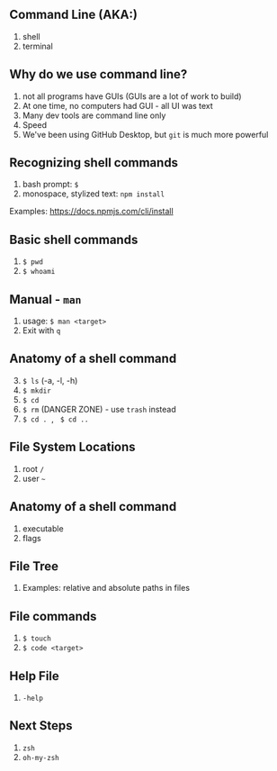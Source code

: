 ## Command Line (AKA:)
  1. shell
  2. terminal

## Why do we use command line?
  1. not all programs have GUIs (GUIs are a lot of work to build)
  2. At one time, no computers had GUI - all UI was text
  3. Many dev tools are command line only
  4. Speed
  4. We've been using GitHub Desktop, but `git` is much more powerful

## Recognizing shell commands
  1. bash prompt: `$`
  2. monospace, stylized text: `npm install`

  Examples: https://docs.npmjs.com/cli/install

## Basic shell commands

  1. `$ pwd`
  1. `$ whoami`

## Manual - `man`

  1. usage: `$ man <target>`
  2. Exit with `q`

## Anatomy of a shell command
  3. `$ ls` (-a, -l, -h)
  4. `$ mkdir`
  2. `$ cd`
  4. `$ rm` (DANGER ZONE) - use `trash` instead
  3. `$ cd .` &nbsp;, &nbsp; `$ cd ..`

## File System Locations
1. root `/`
2. user `~`

## Anatomy of a shell command
1. executable
2. flags

## File Tree

1. Examples: relative and absolute paths in files

## File commands

1. `$ touch`
1. `$ code <target>`

## Help File

1. `-help`

## Next Steps

1. `zsh`
2. `oh-my-zsh`